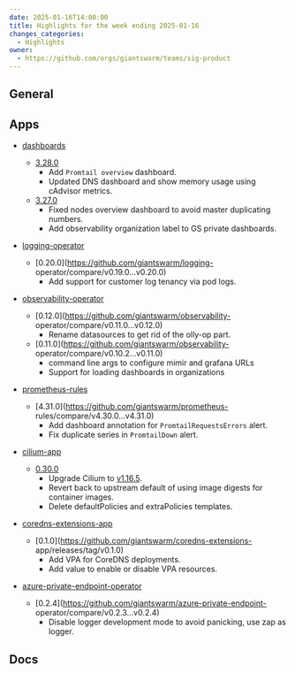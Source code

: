 ```yaml
---
date: 2025-01-16T14:00:00
title: Highlights for the week ending 2025-01-16
changes_categories:
  - Highlights
owner:
  - https://github.com/orgs/giantswarm/teams/sig-product
---
```


## General

<!-- This where BREAKING CHANGES ARE HIGHLIGHTED -->

## Apps

- [dashboards](https://github.com/giantswarm/dashboards) 
  - [3.28.0](https://github.com/giantswarm/dashboards/compare/v3.27.0...v3.28.0)
      * Add `Promtail overview` dashboard.
      * Updated DNS dashboard and show memory usage using cAdvisor metrics.
  - [3.27.0](https://github.com/giantswarm/dashboards/compare/v3.26.1...v3.27.0)
      * Fixed nodes overview dashboard to avoid master duplicating numbers.
      * Add observability organization label to GS private dashboards. 


- [logging-operator](https://github.com/giantswarm/logging-operator) 
  - [0.20.0](https://github.com/giantswarm/logging-
operator/compare/v0.19.0...v0.20.0) 
      * Add support for customer log tenancy via pod logs.
- [observability-operator](https://github.com/giantswarm/observability-operator) 
  - [0.12.0](https://github.com/giantswarm/observability-
operator/compare/v0.11.0...v0.12.0) 
      * Rename datasources to get rid of the olly-op part.
  - [0.11.0](https://github.com/giantswarm/observability-
operator/compare/v0.10.2...v0.11.0) 
      * command line args to configure mimir and grafana URLs
      * Support for loading dashboards in organizations 


- [prometheus-rules](https://github.com/giantswarm/prometheus-rules) 
  - [4.31.0](https://github.com/giantswarm/prometheus-
rules/compare/v4.30.0...v4.31.0) 
      * Add dashboard annotation for `PromtailRequestsErrors` alert.
      * Fix duplicate series in `PromtailDown` alert.
- [cilium-app](https://github.com/giantswarm/cilium-app) 
  - [0.30.0](https://github.com/giantswarm/cilium-app/compare/v0.29.0...v0.30.0)
      * Upgrade Cilium to [v1.16.5](https://github.com/cilium/cilium/releases/tag/v1.16.5).
      * Revert back to upstream default of using image digests for container images.
      * Delete defaultPolicies and extraPolicies templates.
- [coredns-extensions-app](https://github.com/giantswarm/coredns-extensions-app) 
  - [0.1.0](https://github.com/giantswarm/coredns-extensions-
app/releases/tag/v0.1.0) 
      * Add VPA for CoreDNS deployments.
      * Add value to enable or disable VPA resources.
- [azure-private-endpoint-operator](https://github.com/giantswarm/azure-private-endpoint-operator) 
  - [0.2.4](https://github.com/giantswarm/azure-private-endpoint-
operator/compare/v0.2.3...v0.2.4) 
      * Disable logger development mode to avoid panicking, use zap as logger.

## Docs

<!-- FER is filling this one -->
